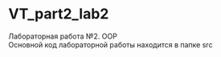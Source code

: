 # VT_part2_lab2
Лабораторная работа №2. OOP\
Основной код лабораторной работы находится в папке src
